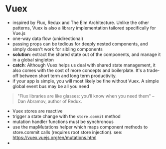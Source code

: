 # Vuex

- inspired by Flux, Redux and The Elm Architecture. Unlike the other patterns, Vuex is also a library implementation tailored specifically for Vue.js
- one-way data flow (unidirectional)
- passing props can be tedious for deeply nested components, and simply doesn't work for sibling components
- **solution**: extract the shared state out of the components, and manage it in a global singleton
- **catch**: Although Vuex helps us deal with shared state management, it also comes with the cost of more concepts and boilerplate. It's a trade-off between short term and long term productivity.
- if your app is simple, you will most likely be fine without Vuex. A simple global event bus may be all you need

> "Flux libraries are like glasses: you’ll know when you need them" – Dan Abramov, author of Redux.

- Vuex stores are reactive
- trigger a state change with the `store.commit` method
- mutation handler functions must be synchronous
- use the mapMutations helper which maps component methods to store.commit calls (requires root store injection). see: https://vuex.vuejs.org/en/mutations.html
- 
